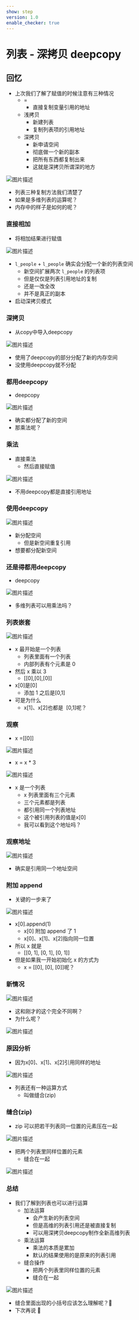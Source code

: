 ```yaml
---
show: step
version: 1.0
enable_checker: true
---
```


# 列表 - 深拷贝 deepcopy

## 回忆

- 上次我们了解了赋值的时候注意有三种情况
  - = 
	- 直接复制变量引用的地址
  - 浅拷贝 
	- 新建列表
	- 复制列表项的引用地址
  - 深拷贝 
	- 新申请空间
	- 彻底做一个新的副本
	- 把所有东西都复制出来
	- 这就是深拷贝所谓深的地方

![图片描述](https://doc.shiyanlou.com/courses/uid1190679-20221129-1669712354030)

- 列表三种复制方法我们清楚了
- 如果是多维列表的运算呢？
- 内存中的样子是如何的呢？

### 直接相加

- 将相加结果进行赋值

![图片描述](https://doc.shiyanlou.com/courses/uid1190679-20221129-1669714963590)

- `l_people` + `l_people` 确实会分配一个新的列表空间
	- 新空间扩展两次 `l_people` 的列表项
	- 但是仅仅是列表引用地址的复制
	- 还是一改全改
	- 并不是真正的副本
- 启动深拷贝模式

### 深拷贝

- 从copy中导入deepcopy

![图片描述](https://doc.shiyanlou.com/courses/uid1190679-20221129-1669715299295)

- 使用了deepcopy的部分分配了新的内存空间
- 没使用deepcopy就不分配

### 都用deepcopy

- deepcopy

![图片描述](https://doc.shiyanlou.com/courses/uid1190679-20221129-1669715451325)

- 确实都分配了新的空间
- 那乘法呢？

### 乘法

- 直接乘法
	- 然后直接赋值

![图片描述](https://doc.shiyanlou.com/courses/uid1190679-20221129-1669715561284)

- 不用deepcopy都是直接引用地址

### 使用deepcopy

![图片描述](https://doc.shiyanlou.com/courses/uid1190679-20221129-1669715790112)

- 新分配空间
	- 但是新空间重复引用
- 想要都分配新空间

### 还是得都用deepcopy

- deepcopy

![图片描述](https://doc.shiyanlou.com/courses/uid1190679-20221129-1669715451325)

- 多维列表可以用乘法吗？

### 列表嵌套

![图片描述](https://doc.shiyanlou.com/courses/uid1190679-20210914-1631623493488)

- x 最开始是一个列表
  - 列表里面有一个列表
  - 内部列表有个元素是 0
- 然后 x 乘以 3
  - [[0],[0],[0]]
- x[0]是[0]
	- 添加 1 之后是[0,1]
- 可是为什么 
	- x[1]、x[2]也都是  [0,1]呢？

### 观察

- x =[[0]]

![图片描述](https://doc.shiyanlou.com/courses/uid1190679-20210914-1631623686937)

- x = x \* 3

![图片描述](https://doc.shiyanlou.com/courses/uid1190679-20210914-1631623716306)

- x 是一个列表
	- x 列表里面有三个元素
	- 三个元素都是列表
	- 都引用同一个列表地址
	- 这个被引用列表的值是x[0]
	- 我可以看到这个地址吗？

### 观察地址

![图片描述](https://doc.shiyanlou.com/courses/uid1190679-20221130-1669774157923)

- 确实是引用同一个地址空间

### 附加 append

- 关键的一步来了

![图片描述](https://doc.shiyanlou.com/courses/uid1190679-20210914-1631623810957)

- x[0].append(1)
	- x[0] 附加 append 了 1
	- x[0]、x[1]、x[2]指向同一位置
- 所以 x 就是
  - [[0, 1], [0, 1], [0, 1]]
- 但是如果我一开始初始化 x 的方式为
  - x = [[0], [0], [0]]呢？

### 新情况

![图片描述](https://doc.shiyanlou.com/courses/uid1190679-20211126-1637924664867)

- 这和刚才的这个完全不同啊？
- 为什么呢？

![图片描述](https://doc.shiyanlou.com/courses/uid1190679-20210914-1631623493488)

### 原因分析

- 因为x[0]、x[1]、x[2]引用同样的地址

![图片描述](https://doc.shiyanlou.com/courses/uid1190679-20211126-1637924709657)

- 列表还有一种运算方式
	- 叫做缝合(zip)


### 缝合(zip)

- zip 可以把若干列表同一位置的元素压在一起

![图片描述](https://doc.shiyanlou.com/courses/uid1190679-20221129-1669731361310)

- 把两个列表里同样位置的元素
	- 缝合在一起

![图片描述](https://doc.shiyanlou.com/courses/uid1190679-20210915-1631698233000)


### 总结

- 我们了解到列表也可以进行运算
	- 加法运算
		- 会产生新的列表空间
		- 但是高维的列表引用还是被直接复制
		- 可以用深拷贝deepcopy制作全新高维列表
	- 乘法运算
		- 乘法的本质是累加
		- 默认的结果使用的是原来的列表引用
	- 缝合操作
		- 把两个列表里同样位置的元素
		- 缝合在一起

![图片描述](https://doc.shiyanlou.com/courses/uid1190679-20221129-1669731361310)

- 缝合里面出现的小括号应该怎么理解呢？🤔
- 下次再说 👋
